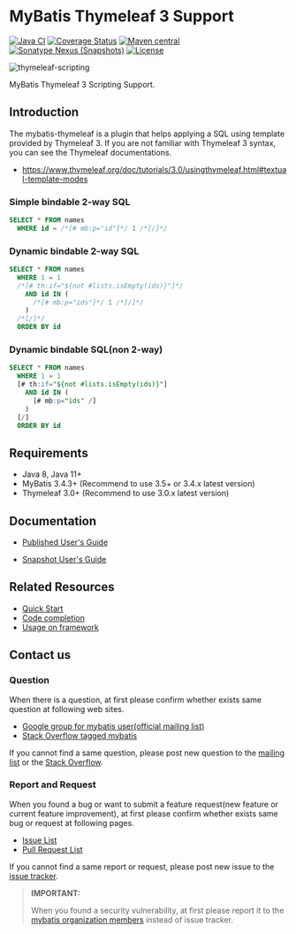 # MyBatis Thymeleaf 3 Support

[![Java CI](https://github.com/mybatis/thymeleaf-scripting/actions/workflows/ci.yaml/badge.svg)](https://github.com/mybatis/thymeleaf-scripting/actions/workflows/ci.yaml)
[![Coverage Status](https://coveralls.io/repos/github/mybatis/thymeleaf-scripting/badge.svg?branch=master)](https://coveralls.io/github/mybatis/thymeleaf-scripting?branch=master)
[![Maven central](https://maven-badges.herokuapp.com/maven-central/org.mybatis.scripting/mybatis-thymeleaf/badge.svg)](https://maven-badges.herokuapp.com/maven-central/org.mybatis.scripting/mybatis-thymeleaf)
[![Sonatype Nexus (Snapshots)](https://img.shields.io/nexus/s/https/oss.sonatype.org/org.mybatis.scripting/mybatis-thymeleaf.svg)](https://oss.sonatype.org/content/repositories/snapshots/org/mybatis/scripting/mybatis-thymeleaf/)
[![License](https://img.shields.io/:license-apache-brightgreen.svg)](https://www.apache.org/licenses/LICENSE-2.0.html)

![thymeleaf-scripting](http://mybatis.github.io/images/mybatis-logo.png)

MyBatis Thymeleaf 3 Scripting Support.

## Introduction

The mybatis-thymeleaf is a plugin that helps applying a SQL using template provided by Thymeleaf 3.
If you are not familiar with Thymeleaf 3 syntax, you can see the Thymeleaf documentations.

* https://www.thymeleaf.org/doc/tutorials/3.0/usingthymeleaf.html#textual-template-modes

### Simple bindable 2-way SQL

```sql
SELECT * FROM names
  WHERE id = /*[# mb:p="id"]*/ 1 /*[/]*/
```

### Dynamic bindable 2-way SQL

```sql
SELECT * FROM names
  WHERE 1 = 1
  /*[# th:if="${not #lists.isEmpty(ids)}"]*/
    AND id IN (
      /*[# mb:p="ids"]*/ 1 /*[/]*/
    )
  /*[/]*/
  ORDER BY id
```

### Dynamic bindable SQL(non 2-way)

```sql
SELECT * FROM names
  WHERE 1 = 1
  [# th:if="${not #lists.isEmpty(ids)}"]
    AND id IN (
      [# mb:p="ids" /]
    )
  [/]
  ORDER BY id
```

## Requirements

  * Java 8, Java 11+
  * MyBatis 3.4.3+ (Recommend to use 3.5+ or 3.4.x latest version)
  * Thymeleaf 3.0+ (Recommend to use 3.0.x latest version)

## Documentation

* [Published User's Guide](http://www.mybatis.org/thymeleaf-scripting/user-guide.html)


* [Snapshot User's Guide](src/main/asciidoc/user-guide.adoc)


## Related Resources

* [Quick Start](https://github.com/mybatis/thymeleaf-scripting/wiki/Quick-Start)
* [Code completion](https://github.com/mybatis/thymeleaf-scripting/wiki/Code-completion)
* [Usage on framework](https://github.com/mybatis/thymeleaf-scripting/wiki/Usage-on-framework)


## Contact us

### Question

When there is a question, at first please confirm whether exists same question at following web sites.

* [Google group for mybatis user(official mailing list)](https://groups.google.com/forum/#!forum/mybatis-user)
* [Stack Overflow tagged mybatis](https://stackoverflow.com/questions/tagged/mybatis)

If you cannot find a same question, please post new question to the [mailing list](https://groups.google.com/forum/#!newtopic/mybatis-user) or the [Stack Overflow](https://stackoverflow.com/questions/ask?tags=mybatis,mybatis-thymeleaf).

### Report and Request

When you found a bug or want to submit a feature request(new feature or current feature improvement), at first please confirm whether exists same bug or request at following pages.

* [Issue List](https://github.com/mybatis/thymeleaf-scripting/issues)
* [Pull Request List](https://github.com/mybatis/thymeleaf-scripting/pulls)

If you cannot find a same report or request, please post new issue to the [issue tracker](https://github.com/mybatis/thymeleaf-scripting/issues/new).

> **IMPORTANT:**
>
> When you found a security vulnerability, at first please report it to the [mybatis organization members](https://github.com/orgs/mybatis/people) instead of issue tracker.
